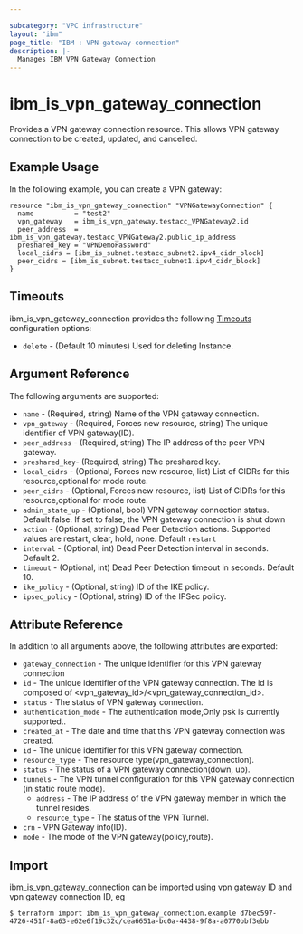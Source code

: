 ```yaml
---

subcategory: "VPC infrastructure"
layout: "ibm"
page_title: "IBM : VPN-gateway-connection"
description: |-
  Manages IBM VPN Gateway Connection
---
```


# ibm\_is_vpn_gateway_connection

Provides a VPN gateway connection resource. This allows VPN gateway connection to be created, updated, and cancelled.


## Example Usage

In the following example, you can create a VPN gateway:

```hcl
resource "ibm_is_vpn_gateway_connection" "VPNGatewayConnection" {
  name          = "test2"
  vpn_gateway   = ibm_is_vpn_gateway.testacc_VPNGateway2.id
  peer_address  = ibm_is_vpn_gateway.testacc_VPNGateway2.public_ip_address
  preshared_key = "VPNDemoPassword"
  local_cidrs = [ibm_is_subnet.testacc_subnet2.ipv4_cidr_block]
  peer_cidrs = [ibm_is_subnet.testacc_subnet1.ipv4_cidr_block]
}

```

## Timeouts

ibm_is_vpn_gateway_connection provides the following [Timeouts](https://www.terraform.io/docs/configuration/resources.html#timeouts) configuration options:

* `delete` - (Default 10 minutes) Used for deleting Instance.

## Argument Reference

The following arguments are supported:

* `name` - (Required, string) Name of the VPN gateway connection.
* `vpn_gateway` - (Required, Forces new resource, string) The unique identifier of VPN gateway(ID).
* `peer_address` - (Required, string) The IP address of the peer VPN gateway.
* `preshared_key`- (Required, string) The preshared key.
* `local_cidrs` - (Optional, Forces new resource, list) List of CIDRs for this resource,optional for mode route.
* `peer_cidrs` - (Optional, Forces new resource, list) List of CIDRs for this resource,optional for mode route.
* `admin_state_up` - (Optional, bool) VPN gateway connection status. Default false. If set to false, the VPN gateway connection is shut down
* `action` - (Optional, string) Dead Peer Detection actions. Supported values are restart, clear, hold, none. Default `restart`
* `interval` - (Optional, int) Dead Peer Detection interval in seconds. Default 2.
* `timeout` - (Optional, int) Dead Peer Detection timeout in seconds. Default 10.
* `ike_policy` - (Optional, string) ID of the IKE policy.
* `ipsec_policy` - (Optional, string) ID of the IPSec policy.

## Attribute Reference

In addition to all arguments above, the following attributes are exported:
* `gateway_connection` - The unique identifier for this VPN gateway connection
* `id` - The unique identifier of the VPN gateway connection. The id is composed of \<vpn_gateway_id\>/\<vpn_gateway_connection_id\>.
* `status` - The status of VPN gateway connection.
* `authentication_mode` -  The authentication mode,Only psk is currently supported..
* `created_at` -  The date and time that this VPN gateway connection was created.
* `id` -  The unique identifier for this VPN gateway connection.
* `resource_type` -  The resource type(vpn_gateway_connection).
* `status` -  The status of a VPN gateway connection(down, up).
* `tunnels` -  The VPN tunnel configuration for this VPN gateway connection (in static route mode).
  * `address` -  The IP address of the VPN gateway member in which the tunnel resides.
  * `resource_type` -  The status of the VPN Tunnel.
* `crn` -  VPN Gateway info(ID).
* `mode` -  The mode of the VPN gateway(policy,route).

## Import

ibm_is_vpn_gateway_connection can be imported using vpn gateway ID and vpn gateway connection ID, eg

```
$ terraform import ibm_is_vpn_gateway_connection.example d7bec597-4726-451f-8a63-e62e6f19c32c/cea6651a-bc0a-4438-9f8a-a0770bbf3ebb
```
